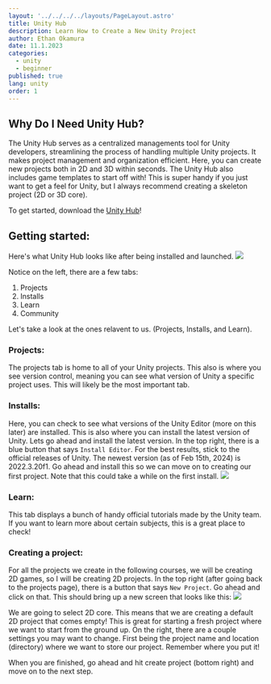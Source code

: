 ```yaml
---
layout: '../../../../layouts/PageLayout.astro'
title: Unity Hub
description: Learn How to Create a New Unity Project
author: Ethan Okamura
date: 11.1.2023
categories:
  - unity
  - beginner
published: true
lang: unity
order: 1
---
```


## Why Do I Need Unity Hub?
The Unity Hub serves as a centralized managements tool for Unity developers, streamlining the process of handling multiple Unity projects. It makes project management and organization efficient. Here, you can create new projects both in 2D and 3D within seconds. The Unity Hub also includes game templates to start off with! This is super handy if you just want to get a feel for Unity, but I always recommend creating a skeleton project (2D or 3D core).

To get started, download the [Unity Hub](https://unity.com/download)!

## Getting started:
Here's what Unity Hub looks like after being installed and launched.
![](/imgs/unity/unity-101/UnityHub.png)

Notice on the left, there are a few tabs:
1. Projects
2. Installs
3. Learn
4. Community

Let's take a look at the ones relavent to us. (Projects, Installs, and Learn).

### Projects:
The projects tab is home to all of your Unity projects. This also is where you see version control, meaning you can see what version of Unity a specific project uses. This will likely be the most important tab.

### Installs:
Here, you can check to see what versions of the Unity Editor (more on this later) are installed. This is also where you can install the latest version of Unity. Lets go ahead and install the latest version. In the top right, there is a blue button that says `Install Editor`. For the best results, stick to the official releases of Unity. The newest version (as of Feb 15th, 2024) is 2022.3.20f1. Go ahead and install this so we can move on to creating our first project. Note that this could take a while on the first install.
![](/imgs/unity/unity-101/UnityVersion.png)

### Learn:
This tab displays a bunch of handy official tutorials made by the Unity team. If you want to learn more about certain subjects, this is a great place to check!

### Creating a project:
For all the projects we create in the following courses, we will be creating 2D games, so I will be creating 2D projects. In the top right (after going back to the projects page), there is a button that says `New Project`. Go ahead and click on that. This should bring up a new screen that looks like this:
![](/imgs/unity/unity-101/CreateProject.png)

We are going to select 2D core. This means that we are creating a default 2D project that comes empty! This is great for starting a fresh project where we want to start from the ground up. On the right, there are a couple settings you may want to change. First being the project name and location (directory) where we want to store our project. Remember where you put it! 

When you are finished, go ahead and hit create project (bottom right) and move on to the next step.